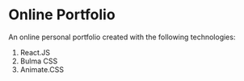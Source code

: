 # Online Portfolio
An online personal portfolio created with the following technologies:

1. React.JS
2. Bulma CSS
3. Animate.CSS
